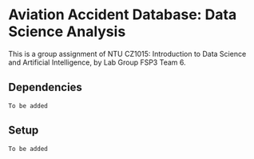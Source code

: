 # Aviation Accident Database: Data Science Analysis

This is a group assignment of NTU CZ1015: Introduction to Data Science and Artificial Intelligence, by Lab Group FSP3 Team 6.

## Dependencies

`To be added`

## Setup

`To be added`

